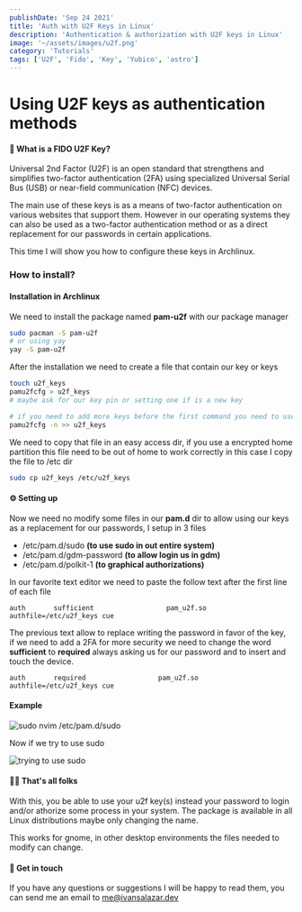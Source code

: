 ```yaml
---
publishDate: 'Sep 24 2021'
title: 'Auth with U2F Keys in Linux'
description: 'Authentication & authorization with U2F keys in Linux'
image: '~/assets/images/u2f.png'
category: 'Tutorials'
tags: ['U2F', 'Fido', 'Key', 'Yubico', 'astro']
---
```


# Using U2F keys as authentication methods

#### 🤔 What is a FIDO U2F Key?

Universal 2nd Factor (U2F) is an open standard that strengthens and simplifies two-factor authentication (2FA) using specialized Universal Serial Bus (USB) or near-field communication (NFC) devices.

The main use of these keys is as a means of two-factor authentication on various websites that support them. However in our operating systems they can also be used as a two-factor authentication method or as a direct replacement for our passwords in certain applications.

This time I will show you how to configure these keys in Archlinux.


### How to install?

#### Installation in Archlinux

We need to install the package named **pam-u2f** with our package manager

```sh
sudo pacman -S pam-u2f
# or using yay
yay -S pam-u2f
```

After the installation we need to create a file that contain our key or keys

```sh
touch u2f_keys
pamu2fcfg > u2f_keys
# maybe ask for our key pin or setting one if is a new key

# if you need to add more keys before the first command you need to use
pamu2fcfg -n >> u2f_keys
```
We need to copy that file in an easy access dir, if you use a encrypted home partition this file need to be out of home to work correctly in this case I copy the file to /etc dir

```sh
sudo cp u2f_keys /etc/u2f_keys
```

#### ⚙️ Setting up

Now we need no modify some files in our **pam.d** dir to allow using our keys as a replacement for our passwords, I setup in 3 files

* /etc/pam.d/sudo **(to use sudo in out entire system)**
* /etc/pam.d/gdm-password **(to allow login us in gdm)**
* /etc/pam.d/polkit-1 **(to graphical authorizations)**

In our favorite text editor we need to paste the follow text after the first line of each file

`auth       sufficient                  pam_u2f.so      authfile=/etc/u2f_keys cue`

The previous text allow to replace writing the password in favor of the key, if we need to add a 2FA for more security we need to change the word **sufficient** to **required** always asking us for our password and to insert and touch the device.

`auth       required                  pam_u2f.so      authfile=/etc/u2f_keys cue`

#### Example

![sudo nvim /etc/pam.d/sudo](https://res.cloudinary.com/ivansalazar/image/upload/v1632465748/Screenshot-20210924014206-868x581.png)

Now if we try to use sudo

![trying to use sudo](https://res.cloudinary.com/ivansalazar/image/upload/v1632465919/Screenshot-20210924014438-868x581.png)


#### 🐰🥕 That's all folks

With this, you be able to use your u2f key(s) instead your password to login and/or athorize some process in your system. The package is available in all Linux distributions maybe only changing the name.

This works for gnome, in other desktop environments the files needed to modify can change.

#### 🙋 Get in touch

If you have any questions or suggestions I will be happy to read them, you can send me an email to [me@ivansalazar.dev](mailto:me@ivansalazar.dev)
